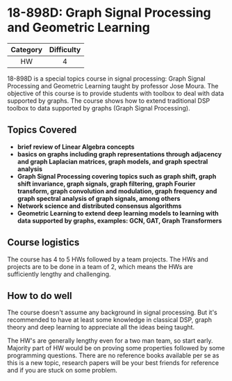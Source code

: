 # 18-898D: Graph Signal Processing and Geometric Learning

| Category | Difficulty |
|:-:       | :-:        |
| HW       | 4          |

18-898D is a special topics course in signal processing: Graph Signal Processing and Geometric Learning taught by professor Jose Moura. The objective of this course is to provide students with toolbox to deal with data supported by graphs. The course shows how to extend traditional DSP toolbox to data supported by graphs (Graph Signal Processing). 

## Topics Covered

- **brief review of Linear Algebra concepts**
- **basics on graphs including graph representations through adjacency and graph Laplacian matrices, graph models, and graph spectral analysis**
- **Graph Signal Processing covering topics such as graph shift, graph shift invariance, graph signals, graph filtering, graph Fourier transform, graph convolution and modulation, graph frequency and graph spectral analysis of graph signals, among others**
- **Network science and distributed consensus algorithms**
- **Geometric Learning to extend deep learning models to learning with data supported by graphs, examples: GCN, GAT, Graph Transformers**

## Course logistics

The course has 4 to 5 HWs followed by a team projects. The HWs and projects are to be done in a team of 2, which means the HWs are sufficiently lengthy and challenging.

## How to do well

The course doesn't assume any background in signal processing. But it's recommended to have at least some knowledge in classical DSP, graph theory and deep learning to appreciate all the ideas being taught. 

The HW's are generally lengthy even for a two man team, so start early. Majority part of HW would be on proving some properties followed by some programming questions. There are no reference books available per se as this is a new topic, research papers will be your best friends for reference and if you are stuck on some problem.
